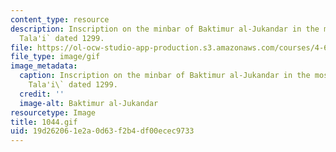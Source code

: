 ```yaml
---
content_type: resource
description: Inscription on the minbar of Baktimur al-Jukandar in the mosque of al-Salih
  Tala'i` dated 1299.
file: https://ol-ocw-studio-app-production.s3.amazonaws.com/courses/4-615-the-architecture-of-cairo-spring-2002/19d262061e2a0d63f2b4df00ecec9733_1044.gif
file_type: image/gif
image_metadata:
  caption: Inscription on the minbar of Baktimur al-Jukandar in the mosque of al-Salih
    Tala'i\` dated 1299.
  credit: ''
  image-alt: Baktimur al-Jukandar
resourcetype: Image
title: 1044.gif
uid: 19d26206-1e2a-0d63-f2b4-df00ecec9733
---
```

